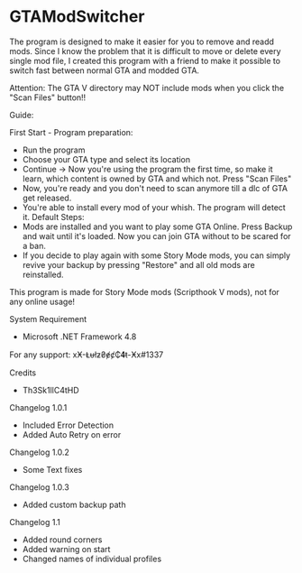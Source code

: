 # GTAModSwitcher
The program is designed to make it easier for you to remove and readd mods. Since I know the problem that it is difficult to move or delete every single mod file, I created this program with a friend to make it possible to switch fast between normal GTA and modded GTA.

Attention: The GTA V directory may NOT include mods when you click the "Scan Files" button!!


Guide:

First Start - Program preparation:
- Run the program
- Choose your GTA type and select its location
- Continue -> Now you're using the program the first time, so make it learn, which content is owned by GTA and which not. Press "Scan Files"
- Now, you're ready and you don't need to scan anymore till a dlc of GTA get released.
- You're able to install every mod of your whish. The program will detect it.
Default Steps:
- Mods are installed and you want to play some GTA Online. Press Backup and wait until it's loaded. Now you can join GTA without to be scared for a ban.
- If you decide to play again with some Story Mode mods, you can simply revive your backup by pressing "Restore" and all old mods are reinstalled.

This program is made for Story Mode mods (Scripthook V mods), not for any online usage!

System Requirement
- Microsoft .NET Framework 4.8

For any support: xӾ-Ⱡᵾłƶ₴ɇȼ₵𝟒ŧ-Ӿx#1337

Credits
- Th3Sk1llC4tHD

Changelog 1.0.1
- Included Error Detection
- Added Auto Retry on error

Changelog 1.0.2
- Some Text fixes

Changelog 1.0.3
- Added custom backup path

Changelog 1.1
- Added round corners
- Added warning on start
- Changed names of individual profiles
